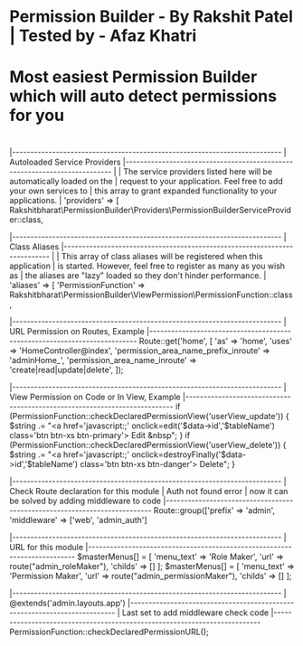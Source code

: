 # Permission Builder - By Rakshit Patel | Tested by - Afaz Khatri
# Most easiest Permission Builder which will auto detect permissions for you
# 


|--------------------------------------------------------------------------
| Autoloaded Service Providers
|--------------------------------------------------------------------------
|
| The service providers listed here will be automatically loaded on the
| request to your application. Feel free to add your own services to
| this array to grant expanded functionality to your applications.
|
'providers' => [
Rakshitbharat\PermissionBuilder\Providers\PermissionBuilderServiceProvider::class,


|--------------------------------------------------------------------------
| Class Aliases
|--------------------------------------------------------------------------
|
| This array of class aliases will be registered when this application
| is started. However, feel free to register as many as you wish as
| the aliases are "lazy" loaded so they don't hinder performance.
|
'aliases' => [
'PermissionFunction' => Rakshitbharat\PermissionBuilder\ViewPermission\PermissionFunction::class,


|--------------------------------------------------------------------------
| URL Permission on Routes, Example
|--------------------------------------------------------------------------
Route::get('home', [
    'as' => 'home',
    'uses' => 'HomeController@index',
    'permission_area_name_prefix_inroute' => 'adminHome_',
    'permission_area_name_inroute' => 'create|read|update|delete',
]);


|--------------------------------------------------------------------------
| View Permission on Code or In View, Example
|--------------------------------------------------------------------------
if (PermissionFunction::checkDeclaredPermissionView('userView_update')) {
    $string .= "<a href='javascript:;' onclick=edit('$data->id','$tableName') class='btn btn-xs btn-primary'><i class='glyphicon glyphicon-edit'></i> Edit</a> &nbsp";
}
if (PermissionFunction::checkDeclaredPermissionView('userView_delete')) {
    $string .= "<a href='javascript:;' onclick=destroyFinally('$data->id','$tableName') class='btn btn-xs btn-danger'><i class='glyphicon glyphicon-remove-circle'></i> Delete</a>";
}


|--------------------------------------------------------------------------
| Check Route declaration for this module
| Auth not found error
| now it can be solved by adding middleware to code
|--------------------------------------------------------------------------
Route::group(['prefix' => 'admin', 'middleware' => ['web', 'admin_auth']


|--------------------------------------------------------------------------
| URL for this module
|--------------------------------------------------------------------------
$masterMenus[] = [
    'menu_text' => 'Role Maker',
    'url' => route("admin_roleMaker"),
    'childs' => []
];
$masterMenus[] = [
    'menu_text' => 'Permission Maker',
    'url' => route("admin_permissionMaker"),
    'childs' => []
];


|--------------------------------------------------------------------------
| @extends('admin.layouts.app')
|--------------------------------------------------------------------------
| Last set to add middleware check code
|--------------------------------------------------------------------------
PermissionFunction::checkDeclaredPermissionURL();